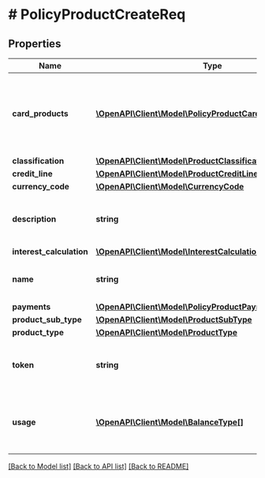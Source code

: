 # # PolicyProductCreateReq

## Properties

Name | Type | Description | Notes
------------ | ------------- | ------------- | -------------
**card_products** | [**\OpenAPI\Client\Model\PolicyProductCardProductReq[]**](PolicyProductCardProductReq.md) | One or more card products associated with the credit product policy. |
**classification** | [**\OpenAPI\Client\Model\ProductClassification**](ProductClassification.md) |  |
**credit_line** | [**\OpenAPI\Client\Model\ProductCreditLine**](ProductCreditLine.md) |  |
**currency_code** | [**\OpenAPI\Client\Model\CurrencyCode**](CurrencyCode.md) |  |
**description** | **string** | Description of the credit product policy. | [optional]
**interest_calculation** | [**\OpenAPI\Client\Model\InterestCalculation**](InterestCalculation.md) |  |
**name** | **string** | Name of the credit product policy. |
**payments** | [**\OpenAPI\Client\Model\PolicyProductPaymentConfiguration**](PolicyProductPaymentConfiguration.md) |  |
**product_sub_type** | [**\OpenAPI\Client\Model\ProductSubType**](ProductSubType.md) |  |
**product_type** | [**\OpenAPI\Client\Model\ProductType**](ProductType.md) |  |
**token** | **string** | Unique identifier of the credit product policy. | [optional]
**usage** | [**\OpenAPI\Client\Model\BalanceType[]**](BalanceType.md) | One or more usage types for the credit product policy. |

[[Back to Model list]](../../README.md#models) [[Back to API list]](../../README.md#endpoints) [[Back to README]](../../README.md)
